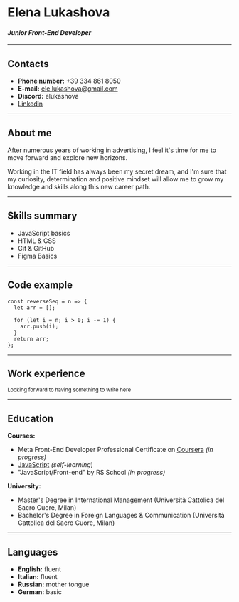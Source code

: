# Elena Lukashova
#### ***Junior Front-End Developer***
*****
## Contacts
- **Phone number:** +39 334 861 8050
- **E-mail:** ele.lukashova@gmail.com
- **Discord:** elukashova
- [Linkedin](https://www.linkedin.com/in/elenalukashova/)
*****
## About me
After numerous years of working in advertising, I feel it's time for me to move forward and explore new horizons.

Working in the IT field has always been my secret dream, and I'm sure that my curiosity, determination and positive mindset will allow me to grow my knowledge and skills along this new career path.
*****
## Skills summary
- JavaScript basics
- HTML & CSS
- Git & GitHub
- Figma Basics
*****
## Code example
```
const reverseSeq = n => {
  let arr = [];
  
  for (let i = n; i > 0; i -= 1) {
    arr.push(i);
  }
  return arr;
};
```
*****
## Work experience
<sub>Looking forward to having something to write here</sub>

*****
## Education
**Courses:**
- Meta Front-End Developer Professional Certificate on [Coursera](https://www.coursera.org/professional-certificates/meta-front-end-developer) _(in progress)_
- [JavaScript](https://learn.javascript.ru/) _(self-learning_)
- "JavaScript/Front-end" by RS School _(in progress)_

**University:**
- Master's Degree in International Management (Università Cattolica del Sacro Cuore, Milan)
- Bachelor's Degree in Foreign Languages & Communication (Università Cattolica del Sacro Cuore, Milan)
*****
## Languages
- **English:** fluent
- **Italian:** fluent
- **Russian:** mother tongue
- **German:** basic